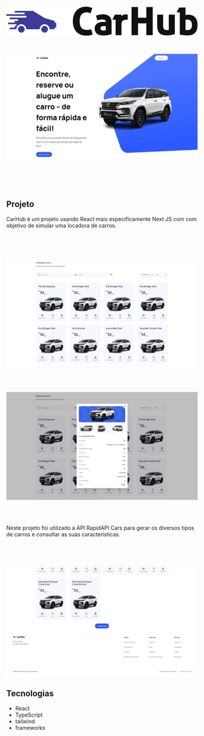 <p align="center">
   <img  src="public/logo.svg">  
</p>
</br>
<p align="center">
   <img src="public/1.jpg">  
</p>
</br></br></br>
<h2>Projeto</h2>
<p>CarHub é um projeto usando React mais especificamente Next JS com com objetivo de simular uma locadora de carros.</p>
</br></br></br>
<p align="center">
   <img src="public/2.jpg">  
</p>
</br></br>
<p align="center">
   <img src="public/3.jpg">  
</p>
</br></br>

<p>Neste projeto foi utilizado a API RapidAPI Cars para gerar os diversos tipos de carros e consultar as suas características.</p>
</br></br></br>

<p align="center">
   <img src="public/4.jpg">  
</p>
<h2>Tecnologias</h2>
<ul>
   <li>React</li>
   <li>TypeScript</li>
   <li>tailwind</li>
   <li>frameworks</li>
</ul>
